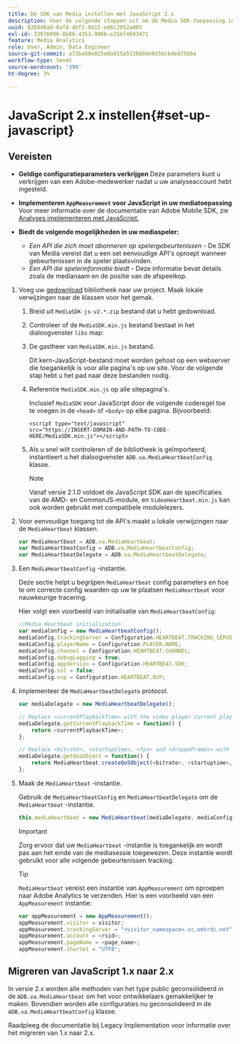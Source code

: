 ```yaml
---
title: De SDK van Media instellen met JavaScript 2.x
description: Voer de volgende stappen uit om de Media SDK-toepassing in te stellen in JavaScript 2.x.
uuid: 0269d8ad-0af8-4bf1-9d15-e06c2952a005
exl-id: 33976096-8b86-4353-906b-e25bf4693471
feature: Media Analytics
role: User, Admin, Data Engineer
source-git-commit: a73ba98e025e0a915a5136bb9e0d5bcbde875b0a
workflow-type: tm+mt
source-wordcount: '399'
ht-degree: 3%

---
```


# JavaScript 2.x instellen{#set-up-javascript}

## Vereisten

* **Geldige configuratieparameters verkrijgen**
Deze parameters kunt u verkrijgen van een Adobe-medewerker nadat u uw analyseaccount hebt ingesteld.
* **Implementeren `AppMeasurement` voor JavaScript in uw mediatoepassing**
Voor meer informatie over de documentatie van Adobe Mobile SDK, zie [Analyses implementeren met JavaScript.](https://experienceleague.adobe.com/docs/analytics/implementation/js/overview.html?lang=nl-NL)

* **Biedt de volgende mogelijkheden in uw mediaspeler:**

   * *Een API die zich moet abonneren op spelergebeurtenissen* - De SDK van Media vereist dat u een set eenvoudige API&#39;s oproept wanneer gebeurtenissen in de speler plaatsvinden.
   * *Een API die spelerinformatie biedt* - Deze informatie bevat details zoals de medianaam en de positie van de afspeelkop.

1. Voeg uw [gedownload](/help/getting-started/download-sdks.md) bibliotheek naar uw project. Maak lokale verwijzingen naar de klassen voor het gemak.

   1. Breid uit `MediaSDK-js-v2.*.zip` bestand dat u hebt gedownload.
   1. Controleer of de `MediaSDK.min.js` bestand bestaat in het dialoogvenster `libs` map:

   1. De gastheer van `MediaSDK.min.js` bestand.

      Dit kern-JavaScript-bestand moet worden gehost op een webserver die toegankelijk is voor alle pagina&#39;s op uw site. Voor de volgende stap hebt u het pad naar deze bestanden nodig.

   1. Referentie `MediaSDK.min.js` op alle sitepagina&#39;s.

      Inclusief `MediaSDK` voor JavaScript door de volgende coderegel toe te voegen in de `<head>` of `<body>` op elke pagina. Bijvoorbeeld:

      ```
      <script type="text/javascript"
      src="https://INSERT-DOMAIN-AND-PATH-TO-CODE-HERE/MediaSDK.min.js"></script>
      ```

   1. Als u snel wilt controleren of de bibliotheek is geïmporteerd, instantieert u het dialoogvenster `ADB.va.MediaHeartbeatConfig` klasse.

      >[!NOTE]
      >
      >Vanaf versie 2.1.0 voldoet de JavaScript SDK aan de specificaties van de AMD- en CommonJS-module, en `VideoHeartbeat.min.js` kan ook worden gebruikt met compatibele modulelezers.

1. Voor eenvoudige toegang tot de API&#39;s maakt u lokale verwijzingen naar de `MediaHeartbeat` klassen.

   ```js
   var MediaHeartbeat = ADB.va.MediaHeartbeat;
   var MediaHeartbeatConfig = ADB.va.MediaHeartbeatConfig;
   var MediaHeartbeatDelegate = ADB.va.MediaHeartbeatDelegate;
   ```

1. Een `MediaHeartbeatConfig` -instantie.

   Deze sectie helpt u begrijpen `MediaHeartbeat` config parameters en hoe te om correcte config waarden op uw te plaatsen `MediaHeartbeat` voor nauwkeurige tracering.

   Hier volgt een voorbeeld van initialisatie van `MediaHeartbeatConfig`:

   ```js
   //Media Heartbeat initialization
   var mediaConfig = new MediaHeartbeatConfig();
   mediaConfig.trackingServer = Configuration.HEARTBEAT.TRACKING_SERVER;
   mediaConfig.playerName = Configuration.PLAYER.NAME;
   mediaConfig.channel = Configuration.HEARTBEAT.CHANNEL;
   mediaConfig.debugLogging = true;
   mediaConfig.appVersion = Configuration.HEARTBEAT.SDK;
   mediaConfig.ssl = false;
   mediaConfig.ovp = Configuration.HEARTBEAT.OVP;
   ```

1. Implementeer de `MediaHeartbeatDelegate` protocol.

   ```js
   var mediaDelegate = new MediaHeartbeatDelegate();
   
   // Replace <currentPlaybackTime> with the video player current playback time
   mediaDelegate.getCurrentPlaybackTime = function() {
       return <currentPlaybackTime>;
   };
   
   // Replace <bitrate>, <startuptime>, <fps> and <droppeFrames> with the current playback QoS values.  
   mediaDelegate.getQoSObject = function() {
       return MediaHeartbeat.createQoSObject(<bitrate>, <startuptime>, <fps>, <droppedFrames>);
   };
   ```

1. Maak de `MediaHeartbeat` -instantie.

   Gebruik de `MediaHeartbeatConfig` en `MediaHeartbeatDelegate` om de `MediaHeartbeat` -instantie.

   ```js
   this.mediaHeartbeat = new MediaHeartbeat(mediaDelegate, mediaConfig, appMeasurement);
   ```

   >[!IMPORTANT]
   >
   >Zorg ervoor dat uw `MediaHeartbeat` -instantie is toegankelijk en wordt pas aan het einde van de mediasessie toegewezen. Deze instantie wordt gebruikt voor alle volgende gebeurtenissen tracking.

   >[!TIP]
   >
   >`MediaHeartbeat` vereist een instantie van `AppMeasurement` om oproepen naar Adobe Analytics te verzenden. Hier is een voorbeeld van een `AppMeasurement` instantie:

   ```js
   var appMeasurement = new AppMeasurement();
   appMeasurement.visitor = visitor;
   appMeasurement.trackingServer = "<visitor_namespace>.sc.omtrdc.net";
   appMeasurement.account = <rsid>;
   appMeasurement.pageName = <page_name>;
   appMeasurement.charSet = "UTF­8";
   ```

## Migreren van JavaScript 1.x naar 2.x

In versie 2.x worden alle methoden van het type public geconsolideerd in de `ADB.va.MediaHeartbeat` om het voor ontwikkelaars gemakkelijker te maken. Bovendien worden alle configuraties nu geconsolideerd in de `ADB.va.MediaHeartbeatConfig` klasse.

Raadpleeg de documentatie bij Legacy Implementation voor informatie over het migreren van 1.x naar 2.x.
